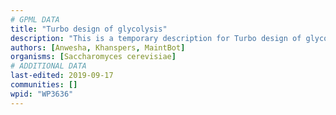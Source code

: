 ```yaml
---
# GPML DATA
title: "Turbo design of glycolysis"
description: "This is a temporary description for Turbo design of glycolysis"
authors: [Anwesha, Khanspers, MaintBot]
organisms: [Saccharomyces cerevisiae]
# ADDITIONAL DATA
last-edited: 2019-09-17
communities: []
wpid: "WP3636"
---
```

